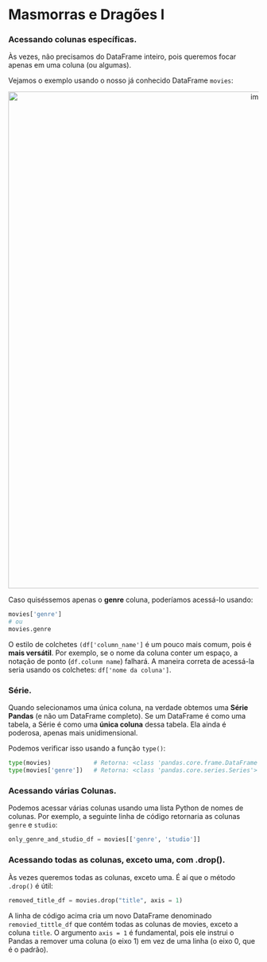 # Masmorras e Dragões I

### Acessando colunas específicas.
Às vezes, não precisamos do DataFrame inteiro, pois queremos focar apenas em uma coluna (ou algumas).

Vejamos o exemplo usando o nosso já conhecido DataFrame `movies`:

<div align="center">
  <img width="1000" alt="image" src="https://github.com/user-attachments/assets/d62f7dde-5b39-489e-9c48-29ed0f3fac5f" />
</div>


Caso quiséssemos apenas o **genre** coluna, poderíamos acessá-lo usando:

```python
movies['genre']
# ou
movies.genre
```

O estilo de colchetes `(df['column_name']` é um pouco mais comum, pois é **mais versátil**. Por exemplo, se o nome da coluna conter um espaço, a notação de ponto (`df.colunm name`) falhará. A maneira correta de acessá-la seria usando os colchetes: `df['nome da coluna']`.

### Série.
Quando selecionamos uma única coluna, na verdade obtemos uma **Série Pandas** (e não um DataFrame completo). Se um DataFrame é como uma tabela, a Série é como uma **única coluna** dessa tabela. Ela ainda é poderosa, apenas mais unidimensional.

Podemos verificar isso usando a função `type()`:

```python
type(movies)            # Retorna: <class 'pandas.core.frame.DataFrame'>
type(movies['genre'])   # Retorna: <class 'pandas.core.series.Series'>
```

### Acessando várias Colunas.
Podemos acessar várias colunas usando uma lista Python de nomes de colunas. Por exemplo, a seguinte linha de  código retornaria as colunas `genre` e `studio`:

```python
only_genre_and_studio_df = movies[['genre', 'studio']]
```

### Acessando todas as colunas, exceto uma, com .drop().
Às vezes queremos todas as colunas, exceto uma. É aí que o método `.drop()` é útil:
```python
removed_title_df = movies.drop("title", axis = 1)
```

A linha de código acima cria um novo DataFrame denominado `removied_tittle_df` que contém todas as colunas de movies, exceto a coluna `title`.
O argumento `axis = 1` é fundamental, pois ele instrui o Pandas a remover uma coluna (o eixo 1) em vez de uma linha (o eixo 0, que é o padrão).

